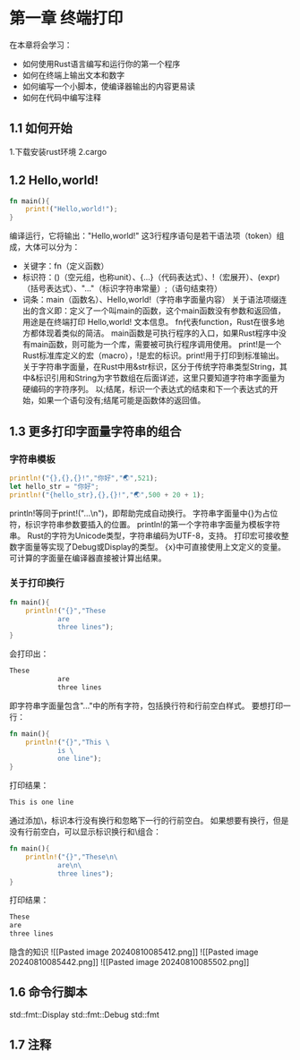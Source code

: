 <script setup>
import Diu from '../../../components/diu.vue';

</script>

# 第一章 终端打印
在本章将会学习：
* 如何使用Rust语言编写和运行你的第一个程序
* 如何在终端上输出文本和数字
* 如何编写一个小脚本，使编译器输出的内容更易读
* 如何在代码中编写注释
<Diu />

## 1.1 如何开始
1.下载安装rust环境
2.cargo

## 1.2 Hello,world!
```rust
fn main(){
    print!("Hello,world!");
}
```
编译运行，它将输出："Hello,world!"
这3行程序语句是若干语法项（token）组成，大体可以分为：
* 关键字：fn（定义函数）
* 标识符：()（空元组，也称unit）、{...}（代码表达式）、!（宏展开）、(expr)（括号表达式）、"..."（标识字符串常量）;（语句结束符）
* 词条：main（函数名）、Hello,world!（字符串字面量内容）
  关于语法项缀连出的含义即：定义了一个叫main的函数，这个main函数没有参数和返回值，用途是在终端打印 Hello,world! 文本信息。
  fn代表function，Rust在很多地方都体现着类似的简洁。
  main函数是可执行程序的入口，如果Rust程序中没有main函数，则可能为一个库，需要被可执行程序调用使用。
  print!是一个Rust标准库定义的宏（macro），!是宏的标识。print!用于打印到标准输出。
  关于字符串字面量，在Rust中用&str标识，区分于传统字符串类型String，其中&标识引用和String为字节数组在后面详述，这里只要知道字符串字面量为硬编码的字符序列。
  以;结尾，标识一个表达式的结束和下一个表达式的开始，如果一个语句没有;结尾可能是函数体的返回值。


## 1.3 更多打印字面量字符串的组合
### 字符串模板
```rust
println!("{},{},{}!","你好","🌏",521);
let hello_str = "你好";
println!("{hello_str},{},{}!","🌏",500 + 20 + 1);
```
println!等同于print!("...\\n")，即帮助完成自动换行。
字符串字面量中{}为占位符，标识字符串参数要插入的位置。
println!的第一个字符串字面量为模板字符串。
Rust的字符为Unicode类型，字符串编码为UTF-8，支持。
打印宏可接收整数字面量等实现了Debug或Display的类型。
{x}中可直接使用上文定义的变量。
可计算的字面量在编译器直接被计算出结果。
### 关于打印换行
```rust
fn main(){
	println!("{}","These
			are
			three lines");
}
```
会打印出：
```bash
These
			are
			three lines
```
即字符串字面量包含"..."中的所有字符，包括换行符和行前空白样式。
要想打印一行：
```rust
fn main(){
	println!("{}","This \
			is \
			one line");
}
```
打印结果：
```bash
This is one line
```
通过添加\，标识本行没有换行和忽略下一行的行前空白。
如果想要有换行，但是没有行前空白，可以显示标识换行和\\组合：
```rust
fn main(){
	println!("{}","These\n\
			are\n\
			three lines");
}
```
打印结果：
```bash
These
are
three lines
```

隐含的知识
![[Pasted image 20240810085412.png]]
![[Pasted image 20240810085442.png]]
![[Pasted image 20240810085502.png]]





## 1.6 命令行脚本
std::fmt::Display
std::fmt::Debug
std::fmt
## 1.7 注释







